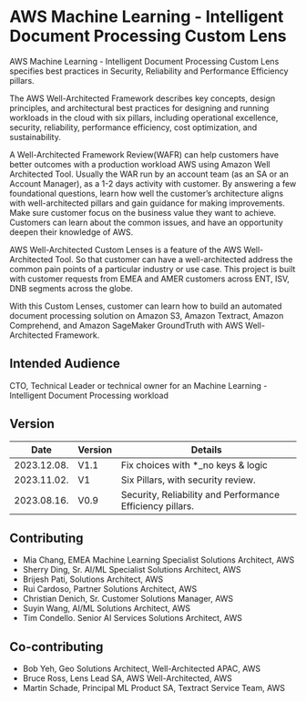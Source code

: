# AWS Machine Learning - Intelligent Document Processing Custom Lens

AWS Machine Learning - Intelligent Document Processing Custom Lens specifies best practices in Security, Reliability and Performance Efficiency pillars.

The AWS Well-Architected Framework describes key concepts, design principles, and architectural best practices for designing and running workloads in the cloud with six pillars, including operational excellence, security, reliability, performance efficiency, cost optimization, and sustainability.

A Well-Architected Framework Review(WAFR) can help customers have better outcomes with a production workload AWS using Amazon Well Architected Tool. Usually the WAR run by an account team (as an SA or an Account Manager), as a 1-2 days activity with customer. By answering a few foundational questions, learn how well the customer’s architecture aligns with well-architected pillars and gain guidance for making improvements. Make sure customer focus on the business value they want to achieve. Customers can learn about the common issues, and have an opportunity deepen their knowledge of AWS. 

AWS Well-Architected Custom Lenses is a feature of the AWS Well-Architected Tool. So that customer can have a well-architected address the common pain points of a particular industry or use case. This project is built with customer requests from EMEA and AMER customers across ENT, ISV, DNB segments across the globe.

With this Custom Lenses, customer can learn how to build an automated document processing solution on Amazon S3, Amazon Textract, Amazon Comprehend, and Amazon SageMaker GroundTruth with AWS Well-Architected Framework.  
 

## Intended Audience

CTO, Technical Leader or technical owner for an Machine Learning - Intelligent Document Processing workload

## Version

|Date	    |Version	|Details                                                     |
|---        |----       |----                                                        |
|2023.12.08.|       V1.1|       Fix choices with *_no keys & logic                       |
|2023.11.02.|         V1|	Six Pillars, with security review.                       |
|2023.08.16.|	    V0.9|	Security, Reliability and Performance Efficiency pillars.|


## Contributing

* Mia Chang, EMEA Machine Learning Specialist Solutions Architect, AWS
* Sherry Ding, Sr. AI/ML Specialist Solutions Architect, AWS
* Brijesh Pati, Solutions Architect, AWS
* Rui Cardoso, Partner Solutions Architect, AWS
* Christian Denich, Sr. Customer Solutions Manager, AWS
* Suyin Wang, AI/ML Solutions Architect, AWS
* Tim Condello. Senior AI Services Solutions Architect, AWS

## Co-contributing

* Bob Yeh, Geo Solutions Architect, Well-Architected APAC, AWS
* Bruce Ross, Lens Lead SA, AWS Well-Architected, AWS
* Martin Schade, Principal ML Product SA, Textract Service Team, AWS

